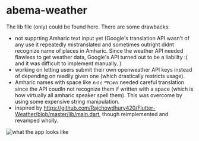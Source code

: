 # abema-weather 
The lib file (only) could be found here. There are some drawbacks:
* not supprting Amharic text input yet (Google's translation API wasn't of any use it repeatedly mistranslated and sometimes outright didnt recognize name of places in Amharic. Since the weather API needed flawless to get weather data, Google's API turned out to be a liability :( and it was difficult to implement manually.   ) 
* working on letting users submit their own openweather API keys instead of depending on readily given one (which drastically restricts usage). 
* Amharic names with space like ደብረ ማርቆስ needed careful translation since the API coudln not recognize them if written with a space (which is how virtually all amharic speaker spell them). This was overcome by using some expensive string manipulation. 
* inspired by https://github.com/Rajchowdhury420/Flutter-Weather/blob/master/lib/main.dart, though reimplemented and revamped wholly. 


![what the app looks like](https://github.com/abenezeraddisu/abema-weather/blob/main/video-1612614992.gif)
